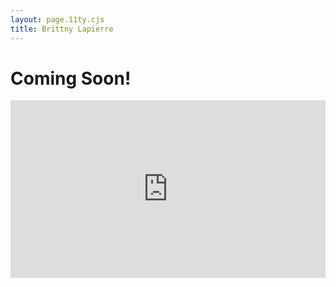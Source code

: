 ```yaml
---
layout: page.11ty.cjs
title: Brittny Lapierre
---
```


# Coming Soon!

<section>
  <div>
  <div style="padding-bottom:56.25%; position:relative; display:block; width: 100%">
    <my-element>
        <iframe width="100%" height="100%" src="https://w3id.org/iaw/gly/publications/image-sets/01j2p33xj3bxkenvws3921qtsr" frameborder="0" allowfullscreen allow="fullscreen" style="position:absolute; top:0; left: 0"></iframe>
    </my-element>
  </div>
</section>
